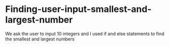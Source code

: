 # Finding-user-input-smallest-and-largest-number
We ask the user to input 10 integers and I used if and else statements to find the smallest and largest numbers
